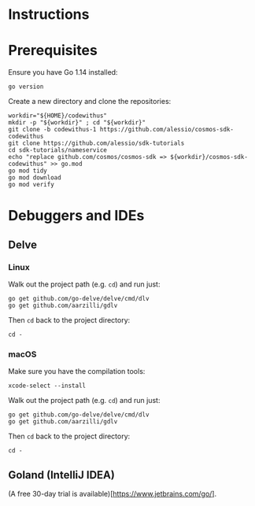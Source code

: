 # Instructions

# Prerequisites

Ensure you have Go 1.14 installed:

```
go version
```

Create a new directory and clone the repositories:

```
workdir="${HOME}/codewithus"
mkdir -p "${workdir}" ; cd "${workdir}"
git clone -b codewithus-1 https://github.com/alessio/cosmos-sdk-codewithus
git clone https://github.com/alessio/sdk-tutorials
cd sdk-tutorials/nameservice
echo "replace github.com/cosmos/cosmos-sdk => ${workdir}/cosmos-sdk-codewithus" >> go.mod
go mod tidy
go mod download
go mod verify
```

# Debuggers and IDEs

## Delve

### Linux

Walk out the project path (e.g. `cd`) and run just:

```
go get github.com/go-delve/delve/cmd/dlv
go get github.com/aarzilli/gdlv
```

Then `cd` back to the project directory:

```
cd -
```

### macOS


Make sure you have the compilation tools:

```
xcode-select --install
```

Walk out the project path (e.g. `cd`) and run just:

```
go get github.com/go-delve/delve/cmd/dlv
go get github.com/aarzilli/gdlv
```

Then `cd` back to the project directory:

```
cd -
```


## Goland (IntelliJ IDEA)

(A free 30-day trial is available)[https://www.jetbrains.com/go/].
